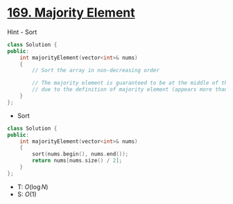 # [169\. Majority Element](https://leetcode.com/problems/majority-element/)

 Hint - Sort

```cpp
class Solution {
public:
    int majorityElement(vector<int>& nums)
    {
        // Sort the array in non-decreasing order

        // The majority element is guaranteed to be at the middle of the sorted array
        // due to the definition of majority element (appears more than n/2 times)
    }
};
```

- Sort

```cpp
class Solution {
public:
    int majorityElement(vector<int>& nums)
    {
        sort(nums.begin(), nums.end());
        return nums[nums.size() / 2];
    }
};
```

- T: $O(\log N)$
- S: $O(1)$
